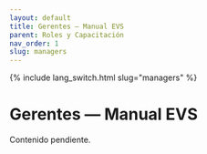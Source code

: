 ```yaml
---
layout: default
title: Gerentes — Manual EVS
parent: Roles y Capacitación
nav_order: 1
slug: managers
---
```


{% include lang_switch.html slug="managers" %}

# Gerentes — Manual EVS

Contenido pendiente.
